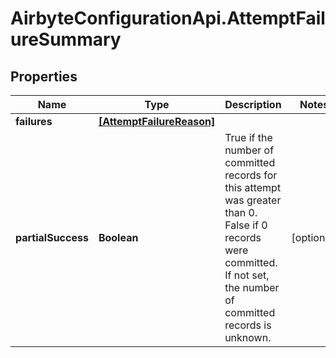 # AirbyteConfigurationApi.AttemptFailureSummary

## Properties

Name | Type | Description | Notes
------------ | ------------- | ------------- | -------------
**failures** | [**[AttemptFailureReason]**](AttemptFailureReason.md) |  | 
**partialSuccess** | **Boolean** | True if the number of committed records for this attempt was greater than 0. False if 0 records were committed. If not set, the number of committed records is unknown. | [optional] 


